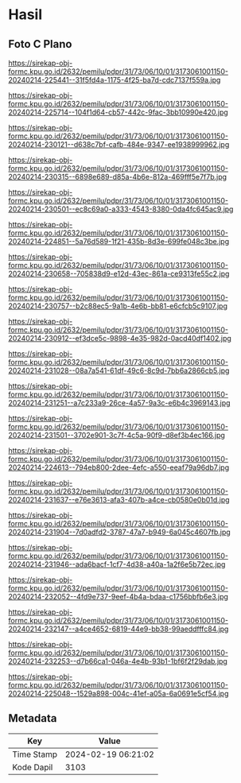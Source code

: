 # Hasil

## Foto C Plano

https://sirekap-obj-formc.kpu.go.id/2632/pemilu/pdpr/31/73/06/10/01/3173061001150-20240214-225441--31f5fd4a-1175-4f25-ba7d-cdc7137f559a.jpg

https://sirekap-obj-formc.kpu.go.id/2632/pemilu/pdpr/31/73/06/10/01/3173061001150-20240214-225714--104f1d64-cb57-442c-9fac-3bb10990e420.jpg

https://sirekap-obj-formc.kpu.go.id/2632/pemilu/pdpr/31/73/06/10/01/3173061001150-20240214-230121--d638c7bf-cafb-484e-9347-ee1938999962.jpg

https://sirekap-obj-formc.kpu.go.id/2632/pemilu/pdpr/31/73/06/10/01/3173061001150-20240214-230315--6898e689-d85a-4b6e-812a-469fff5e7f7b.jpg

https://sirekap-obj-formc.kpu.go.id/2632/pemilu/pdpr/31/73/06/10/01/3173061001150-20240214-230501--ec8c69a0-a333-4543-8380-0da4fc645ac9.jpg

https://sirekap-obj-formc.kpu.go.id/2632/pemilu/pdpr/31/73/06/10/01/3173061001150-20240214-224851--5a76d589-1f21-435b-8d3e-699fe048c3be.jpg

https://sirekap-obj-formc.kpu.go.id/2632/pemilu/pdpr/31/73/06/10/01/3173061001150-20240214-230658--705838d9-e12d-43ec-861a-ce9313fe55c2.jpg

https://sirekap-obj-formc.kpu.go.id/2632/pemilu/pdpr/31/73/06/10/01/3173061001150-20240214-230757--b2c88ec5-9a1b-4e6b-bb81-e6cfcb5c9107.jpg

https://sirekap-obj-formc.kpu.go.id/2632/pemilu/pdpr/31/73/06/10/01/3173061001150-20240214-230912--ef3dce5c-9898-4e35-982d-0acd40df1402.jpg

https://sirekap-obj-formc.kpu.go.id/2632/pemilu/pdpr/31/73/06/10/01/3173061001150-20240214-231028--08a7a541-61df-49c6-8c9d-7bb6a2866cb5.jpg

https://sirekap-obj-formc.kpu.go.id/2632/pemilu/pdpr/31/73/06/10/01/3173061001150-20240214-231251--a7c233a9-26ce-4a57-9a3c-e6b4c3969143.jpg

https://sirekap-obj-formc.kpu.go.id/2632/pemilu/pdpr/31/73/06/10/01/3173061001150-20240214-231501--3702e901-3c7f-4c5a-90f9-d8ef3b4ec166.jpg

https://sirekap-obj-formc.kpu.go.id/2632/pemilu/pdpr/31/73/06/10/01/3173061001150-20240214-224613--794eb800-2dee-4efc-a550-eeaf79a96db7.jpg

https://sirekap-obj-formc.kpu.go.id/2632/pemilu/pdpr/31/73/06/10/01/3173061001150-20240214-231637--e76e3613-afa3-407b-a4ce-cb0580e0b01d.jpg

https://sirekap-obj-formc.kpu.go.id/2632/pemilu/pdpr/31/73/06/10/01/3173061001150-20240214-231904--7d0adfd2-3787-47a7-b949-6a045c4607fb.jpg

https://sirekap-obj-formc.kpu.go.id/2632/pemilu/pdpr/31/73/06/10/01/3173061001150-20240214-231946--ada6bacf-1cf7-4d38-a40a-1a2f6e5b72ec.jpg

https://sirekap-obj-formc.kpu.go.id/2632/pemilu/pdpr/31/73/06/10/01/3173061001150-20240214-232052--4fd9e737-9eef-4b4a-bdaa-c1756bbfb6e3.jpg

https://sirekap-obj-formc.kpu.go.id/2632/pemilu/pdpr/31/73/06/10/01/3173061001150-20240214-232147--a4ce4652-6819-44e9-bb38-99aeddfffc84.jpg

https://sirekap-obj-formc.kpu.go.id/2632/pemilu/pdpr/31/73/06/10/01/3173061001150-20240214-232253--d7b66ca1-046a-4e4b-93b1-1bf6f2f29dab.jpg

https://sirekap-obj-formc.kpu.go.id/2632/pemilu/pdpr/31/73/06/10/01/3173061001150-20240214-225048--1529a898-004c-41ef-a05a-6a0691e5cf54.jpg


## Metadata

| Key        | Value               |
| ---------- | ------------------- |
| Time Stamp | 2024-02-19 06:21:02 |
| Kode Dapil | 3103                |



